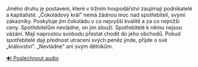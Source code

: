 
Jiného druhu je postavení, které v tržním hospodářství zaujímají podnikatelé a kapitalisté. „Čokoládový král" nemá žádnou moc nad spotřebiteli, svými zákazníky. Poskytuje jim čokoládu v co nejvyšší kvalitě a za co nejnižší ceny. Spotřebitelům nevládne, on jim slouží. Spotřebitelé k němu nejsou vázáni. Mají naprostou svobodu přestat chodit do jeho obchodů. Pokud spotřebitelé dají přednost utracení svých peněz jinde, přijde o své „království". „Nevládne" ani svým dělníkům.

[🔊 Poslechnout audio](/data/7-paragraphs/audio/chapter_56/para_003-Jinho-druhu-je-postaven-kter-v-trnm-hospod.mp3)
